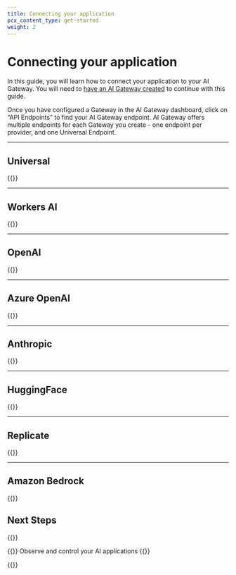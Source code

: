 ```yaml
---
title: Connecting your application
pcx_content_type: get-started
weight: 2
---
```


# Connecting your application

In this guide, you will learn how to connect your application to your AI Gateway. You will need to [have an AI Gateway created](/ai-gateway/get-started/creating-gateway) to continue with this guide.

Once you have configured a Gateway in the AI Gateway dashboard, click on “API Endpoints” to find your AI Gateway endpoint. AI Gateway offers multiple endpoints for each Gateway you create - one endpoint per provider, and one Universal Endpoint.

---
## Universal 
{{<render file="_universal.md">}}

---

## Workers AI
{{<render file="_workersai.md">}}

---

## OpenAI

{{<render file="_openai.md">}}

---

## Azure OpenAI

{{<render file="_azureopenai.md">}}

---

## Anthropic

{{<render file="_anthropic.md">}}

---
## HuggingFace

{{<render file="_huggingface.md">}}

---
## Replicate

{{<render file="_replicate.md">}}

---
## Amazon Bedrock

{{<render file="_bedrock.md">}}

## Next Steps

{{<resource-group>}}

{{<resource header="Observe and control" href="/ai-gateway/get-started/configuring-settings" icon="learning-center-book">}} Observe and control your AI applications {{</resource>}}

{{</resource-group>}}